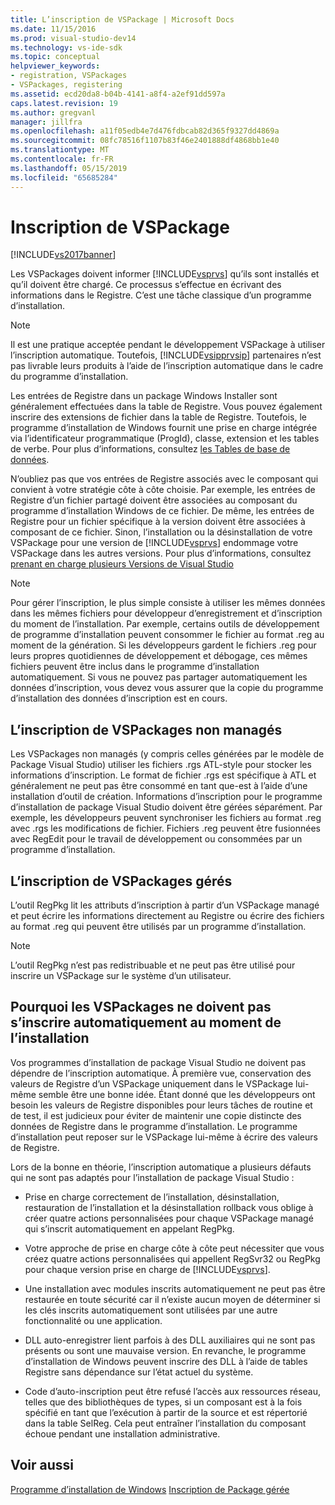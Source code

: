 ```yaml
---
title: L’inscription de VSPackage | Microsoft Docs
ms.date: 11/15/2016
ms.prod: visual-studio-dev14
ms.technology: vs-ide-sdk
ms.topic: conceptual
helpviewer_keywords:
- registration, VSPackages
- VSPackages, registering
ms.assetid: ecd20da8-b04b-4141-a8f4-a2ef91dd597a
caps.latest.revision: 19
ms.author: gregvanl
manager: jillfra
ms.openlocfilehash: a11f05edb4e7d476fdbcab82d365f9327dd4869a
ms.sourcegitcommit: 08fc78516f1107b83f46e2401888df4868bb1e40
ms.translationtype: MT
ms.contentlocale: fr-FR
ms.lasthandoff: 05/15/2019
ms.locfileid: "65685284"
---
```

# <a name="vspackage-registration"></a>Inscription de VSPackage
[!INCLUDE[vs2017banner](../../includes/vs2017banner.md)]

Les VSPackages doivent informer [!INCLUDE[vsprvs](../../includes/vsprvs-md.md)] qu’ils sont installés et qu’il doivent être chargé. Ce processus s’effectue en écrivant des informations dans le Registre. C’est une tâche classique d’un programme d’installation.  
  
> [!NOTE]
> Il est une pratique acceptée pendant le développement VSPackage à utiliser l’inscription automatique. Toutefois, [!INCLUDE[vsipprvsip](../../includes/vsipprvsip-md.md)] partenaires n’est pas livrable leurs produits à l’aide de l’inscription automatique dans le cadre du programme d’installation.  
  
 Les entrées de Registre dans un package Windows Installer sont généralement effectuées dans la table de Registre. Vous pouvez également inscrire des extensions de fichier dans la table de Registre. Toutefois, le programme d’installation de Windows fournit une prise en charge intégrée via l’identificateur programmatique (ProgId), classe, extension et les tables de verbe. Pour plus d’informations, consultez [les Tables de base de données](https://msdn.microsoft.com/library/aa368259\(VS.85\).aspx).  
  
 N’oubliez pas que vos entrées de Registre associés avec le composant qui convient à votre stratégie côte à côte choisie. Par exemple, les entrées de Registre d’un fichier partagé doivent être associées au composant du programme d’installation Windows de ce fichier. De même, les entrées de Registre pour un fichier spécifique à la version doivent être associées à composant de ce fichier. Sinon, l’installation ou la désinstallation de votre VSPackage pour une version de [!INCLUDE[vsprvs](../../includes/vsprvs-md.md)] endommage votre VSPackage dans les autres versions. Pour plus d’informations, consultez [prenant en charge plusieurs Versions de Visual Studio](../../extensibility/supporting-multiple-versions-of-visual-studio.md)  
  
> [!NOTE]
> Pour gérer l’inscription, le plus simple consiste à utiliser les mêmes données dans les mêmes fichiers pour développeur d’enregistrement et d’inscription du moment de l’installation. Par exemple, certains outils de développement de programme d’installation peuvent consommer le fichier au format .reg au moment de la génération. Si les développeurs gardent le fichiers .reg pour leurs propres quotidiennes de développement et débogage, ces mêmes fichiers peuvent être inclus dans le programme d’installation automatiquement. Si vous ne pouvez pas partager automatiquement les données d’inscription, vous devez vous assurer que la copie du programme d’installation des données d’inscription est en cours.  
  
## <a name="registering-unmanaged-vspackages"></a>L’inscription de VSPackages non managés  
 Les VSPackages non managés (y compris celles générées par le modèle de Package Visual Studio) utiliser les fichiers .rgs ATL-style pour stocker les informations d’inscription. Le format de fichier .rgs est spécifique à ATL et généralement ne peut pas être consommé en tant que-est à l’aide d’une installation d’outil de création. Informations d’inscription pour le programme d’installation de package Visual Studio doivent être gérées séparément. Par exemple, les développeurs peuvent synchroniser les fichiers au format .reg avec .rgs les modifications de fichier. Fichiers .reg peuvent être fusionnées avec RegEdit pour le travail de développement ou consommées par un programme d’installation.  
  
## <a name="registering-managed-vspackages"></a>L’inscription de VSPackages gérés  
 L’outil RegPkg lit les attributs d’inscription à partir d’un VSPackage managé et peut écrire les informations directement au Registre ou écrire des fichiers au format .reg qui peuvent être utilisés par un programme d’installation.  
  
> [!NOTE]
> L’outil RegPkg n’est pas redistribuable et ne peut pas être utilisé pour inscrire un VSPackage sur le système d’un utilisateur.  
  
## <a name="why-vspackages-should-not-self-register-at-install-time"></a>Pourquoi les VSPackages ne doivent pas s’inscrire automatiquement au moment de l’installation  
 Vos programmes d’installation de package Visual Studio ne doivent pas dépendre de l’inscription automatique. À première vue, conservation des valeurs de Registre d’un VSPackage uniquement dans le VSPackage lui-même semble être une bonne idée. Étant donné que les développeurs ont besoin les valeurs de Registre disponibles pour leurs tâches de routine et de test, il est judicieux pour éviter de maintenir une copie distincte des données de Registre dans le programme d’installation. Le programme d’installation peut reposer sur le VSPackage lui-même à écrire des valeurs de Registre.  
  
 Lors de la bonne en théorie, l’inscription automatique a plusieurs défauts qui ne sont pas adaptés pour l’installation de package Visual Studio :  
  
- Prise en charge correctement de l’installation, désinstallation, restauration de l’installation et la désinstallation rollback vous oblige à créer quatre actions personnalisées pour chaque VSPackage managé qui s’inscrit automatiquement en appelant RegPkg.  
  
- Votre approche de prise en charge côte à côte peut nécessiter que vous créez quatre actions personnalisées qui appellent RegSvr32 ou RegPkg pour chaque version prise en charge de [!INCLUDE[vsprvs](../../includes/vsprvs-md.md)].  
  
- Une installation avec modules inscrits automatiquement ne peut pas être restaurée en toute sécurité car il n’existe aucun moyen de déterminer si les clés inscrits automatiquement sont utilisées par une autre fonctionnalité ou une application.  
  
- DLL auto-enregistrer lient parfois à des DLL auxiliaires qui ne sont pas présents ou sont une mauvaise version. En revanche, le programme d’installation de Windows peuvent inscrire des DLL à l’aide de tables Registre sans dépendance sur l’état actuel du système.  
  
- Code d’auto-inscription peut être refusé l’accès aux ressources réseau, telles que des bibliothèques de types, si un composant est à la fois spécifié en tant que l’exécution à partir de la source et est répertorié dans la table SelReg. Cela peut entraîner l’installation du composant échoue pendant une installation administrative.  
  
## <a name="see-also"></a>Voir aussi  
 [Programme d’installation de Windows](https://msdn.microsoft.com/library/cc185688\(VS.85\).aspx)   
 [Inscription de Package gérée](https://msdn.microsoft.com/f69e0ea3-6a92-4639-8ca9-4c9c210e58a1)
